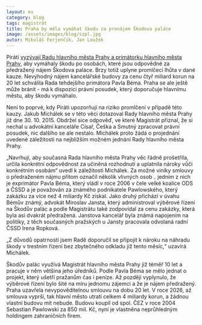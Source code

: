 ```yaml
---
layout: eu
category: blog
tags: magistrát
title: Praha by měla vymáhat škodu za pronájem Škodova paláce
image: /assets/images/blog/szpl.jpg
autor: Mikuláš Ferjenčík, Jan Loužek
---
```


Piráti [vyzývají Radu hlavního města Prahy a primátorku hlavního města Prahy](https://github.com/pirati-cz/KlubPraha/blob/master/spisy/2016/010-vyzva-k-promlceni/01-zadost/main_signed.pdf), aby vymáhaly škodu po osobách, které jsou odpovědné za předražený nájem Škodova paláce. Brzy totiž uplyne promlčecí lhůta v dané kauze. Nevýhodný nájem kancelářské budovy za cenu čtyř miliard korun na 20 let schválila Rada tehdejšího primátora Pavla Béma. Praha se ale ještě může bránit - má k dispozici právní posudek, který doporučuje hlavnímu městu, aby škodu vymáhalo.

Není to poprvé, kdy Piráti upozorňují na riziko promlčení v případě této kauzy. Jakub Michálek se v této věci dotazoval Rady hlavního města Prahy již dne 30. 10. 2015. Obdržel sice odpověď, ve které Magistrát přiznal, že si nechal u advokátní kanceláře Císař, Češka a Smutný zpracovat právní posudek, nic dalšího se ale nestalo. Michálek proto žádá o projednání uvedené záležitosti na nejbližším možném jednání Rady hlavního města Prahy. 

„Navrhuji, aby současná Rada hlavního města Prahy věc řádně prošetřila, určila konkrétní odpovědnost za učiněná rozhodnutí a uplatnila nároky vůči konkrétním osobám“ uvedl k záležitosti Michálek. Za možné viníky smlouvy o předraženém nájmu přitom označil několik vlivných osob ₋ jedním z nich je exprimátor Pavla Béma, který vládl v roce 2006 v čele velké koalice ODS a ČSSD a je považován za známého podnikatele Pawlowského, který zakázku za více než 4 miliardy Kč získal. Jako druhý přichází v úvahu Bémův známý, advokát Miroslav Jansta, který administroval výběrové řízení na Škodův palác a podle Magistrátu také zodpovídal za cenu zakázky, která byla asi dvakrát předražená. Janstova kancelář byla známá napojením na politiky, z těch současných pražských u Jansty pracovala odvolaná radní ČSSD Irena Ropková.

„Z důvodů opatrnosti jsem Radě doporučil se připojit k nároku na náhradu škody v trestním řízení bez zbytečného odkladu již tento měsíc,“ uzavírá Michálek. 

Škodův palác využívá Magistrát hlavního města Prahy již téměř 10 let a pracuje v něm většina jeho úředníků. Podle Pavla Béma se mělo jednat o projekt, který ušetří pražanům čas i peníze. Až později vyplynulo, že výběrové řízení bylo šité na míru jednomu zájemci a že je nájem předražený. Praha uzavřela nevypověditelnou smlouvu na dobu 20 let. V roce 2026, až smlouva vyprší, tak hlavní město utratí celkem 4 miliardy korun, a žádnou vlastní budovu mít nebude. Budovu koupil od spol. ČEZ v roce 2004 Sebastian Pawlowski za 850 mil. Kč, nyní je vlastněna neprůhledným holdingem zahraničních firem.
